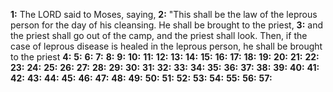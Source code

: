 **1:** The LORD said to Moses, saying,
**2:** "This shall be the law of the leprous person for the day of his cleansing. He shall be brought to the priest,
**3:** and the priest shall go out of the camp, and the priest shall look. Then, if the case of leprous disease is healed in the leprous person, he shall be brought to the priest
**4:** 
**5:** 
**6:** 
**7:** 
**8:** 
**9:** 
**10:** 
**11:** 
**12:** 
**13:** 
**14:** 
**15:** 
**16:** 
**17:** 
**18:** 
**19:** 
**20:** 
**21:** 
**22:** 
**23:** 
**24:** 
**25:** 
**26:** 
**27:** 
**28:** 
**29:** 
**30:** 
**31:** 
**32:** 
**33:** 
**34:** 
**35:** 
**36:** 
**37:** 
**38:** 
**39:** 
**40:** 
**41:** 
**42:** 
**43:** 
**44:** 
**45:** 
**46:** 
**47:** 
**48:** 
**49:** 
**50:** 
**51:** 
**52:** 
**53:** 
**54:** 
**55:** 
**56:** 
**57:** 